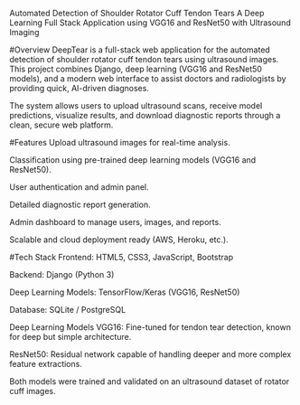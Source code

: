 Automated Detection of Shoulder Rotator Cuff Tendon Tears
A Deep Learning Full Stack Application using VGG16 and ResNet50 with Ultrasound Imaging

#Overview
DeepTear is a full-stack web application for the automated detection of shoulder rotator cuff tendon tears using ultrasound images. This project combines Django, deep learning (VGG16 and ResNet50 models), and a modern web interface to assist doctors and radiologists by providing quick, AI-driven diagnoses.

The system allows users to upload ultrasound scans, receive model predictions, visualize results, and download diagnostic reports through a clean, secure web platform.

#Features
Upload ultrasound images for real-time analysis.

Classification using pre-trained deep learning models (VGG16 and ResNet50).

User authentication and admin panel.

Detailed diagnostic report generation.

Admin dashboard to manage users, images, and reports.

Scalable and cloud deployment ready (AWS, Heroku, etc.).

#Tech Stack
Frontend: HTML5, CSS3, JavaScript, Bootstrap

Backend: Django (Python 3)

Deep Learning Models: TensorFlow/Keras (VGG16, ResNet50)

Database: SQLite / PostgreSQL

Deep Learning Models
VGG16: Fine-tuned for tendon tear detection, known for deep but simple architecture.

ResNet50: Residual network capable of handling deeper and more complex feature extractions.

Both models were trained and validated on an ultrasound dataset of rotator cuff images.

